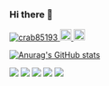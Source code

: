 ### Hi there 👋

<!--
**crab85193/crab85193** is a ✨ _special_ ✨ repository because its `README.md` (this file) appears on your GitHub profile.

Here are some ideas to get you started:

- 🔭 I’m currently working on ...
- 🌱 I’m currently learning ...
- 👯 I’m looking to collaborate on ...
- 🤔 I’m looking for help with ...
- 💬 Ask me about ...
- 📫 How to reach me: ...
- 😄 Pronouns: ...
- ⚡ Fun fact: ...
-->

<p align="left"> 
  <a href="https://github.com/crab85193/crab85193">
    <img src="https://komarev.com/ghpvc/?username=crab85193" alt="crab85193" />
  </a>
  <a href="http://twitter.com/crab85193">
    <img height="20" src="https://img.shields.io/twitter/follow/crab85193?label=Twitter&logo=twitter&style=flat" />
  </a>
  <a href="https://github.com/crab85193">
    <img height="20" src="https://img.shields.io/github/followers/yutkat?label=follow&logo=github&style=flat" />
  </a>
</p>

[![Anurag's GitHub stats](https://github-readme-stats.vercel.app/api?username=crab85193&theme=dark)](https://github.com/crab85193/github-readme-stats)

![](https://github-profile-summary-cards.vercel.app/api/cards/profile-details?username=crab85193&theme=github_dark)
![](https://github-profile-summary-cards.vercel.app/api/cards/repos-per-language?username=crab85193&theme=github_dark)
![](https://github-profile-summary-cards.vercel.app/api/cards/most-commit-language?username=crab85193&theme=github_dark)
![](https://github-profile-summary-cards.vercel.app/api/cards/stats?username=crab85193&theme=github_dark)
![](https://github-profile-summary-cards.vercel.app/api/cards/productive-time?username=crab85193&theme=github_dark)
